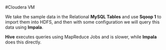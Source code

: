 #Cloudera VM

We take the sample data in the Relational **MySQL Tables** and use **Sqoop 1** to import them into HDFS, and then with some configuration we will query this data using **Impala**.

**Hive** executes queries using MapReduce Jobs and is slower, while **Impala** does this directly.
